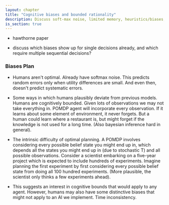 ```yaml
---
layout: chapter
title: "Cognitive biases and bounded rationality"
description: Discuss soft-max noise, limited memory, heuristics/biases, motivation from intractability of POMDPs.
is_section: true
---
```


- hawthorne paper

- discuss which biases show up for single decisions already, and which require multiple sequential decisions?


### Biases Plan

- Humans aren't optimal. Already have softmax noise. This predicts random errors only when utility differences are small. And even then, doesn't predict systematic errors.

- Some ways in which humans plausibly deviate from previous models. Humans are cognitively bounded. Given lots of observations we may not take everything in. POMDP agent will incorporate every observation. If it learns about some element of environment, it never forgets. But a human could learn where a restaurant is, but might forget if the knowledge is not used for a long time. (Also bayesian inference hard in general). 

- The intrinsic difficulty of optimal planning. A POMDP involves considering every possible belief state you might end up in, which depends all the states you might end up in (due to stochastic T) and all possible observations. Consider a scientist embarking on a five-year project which is expected to include hundreds of experiments. Imagine planning the first experiment by first considering every possible belief state from doing all 100 hundred experiments. (More plausible, the scientist only thinks a few experiments ahead).

- This suggests an interest in cognitive bounds that would apply to any agent. However, humans may also have some distinctive biases that might not apply to an AI we implement. Time inconsistency. 

